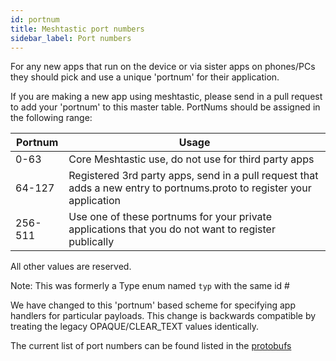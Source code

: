 ```yaml
---
id: portnum
title: Meshtastic port numbers
sidebar_label: Port numbers
---
```


For any new apps that run on the device or via sister apps on phones/PCs they should pick and use a unique 'portnum' for their application.

If you are making a new app using meshtastic, please send in a pull request to add your 'portnum' to this master table.  PortNums should be assigned in the following range:

| Portnum | Usage |
| --- | --- |
| 0-63 | Core Meshtastic use, do not use for third party apps |
| 64-127 | Registered 3rd party apps, send in a pull request that adds a new entry to portnums.proto to  register your application |
| 256-511 | Use one of these portnums for your private applications that you do not want to register publically |

All other values are reserved.

Note: This was formerly a Type enum named `typ` with the same id #

We have changed to this 'portnum' based scheme for specifying app handlers for particular payloads. This change is backwards compatible by treating the legacy OPAQUE/CLEAR_TEXT values identically.

The current list of port numbers can be found listed in the [protobufs](/docs/developers/protobufs/api#portnumsproto)